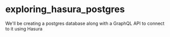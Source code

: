 # exploring_hasura_postgres
We'll be creating a postgres database along with a GraphQL API to connect to it using Hasura
